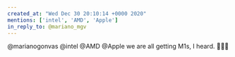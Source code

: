```yaml
---
created_at: "Wed Dec 30 20:10:14 +0000 2020"
mentions: ['intel', 'AMD', 'Apple']
in_reply_to: @mariano_mgv
---
```


@marianogonvas @intel @AMD @Apple we are all getting M1s, I heard. 🤞🤞🤞
